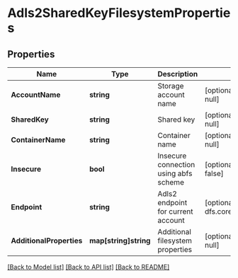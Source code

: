 # Adls2SharedKeyFilesystemProperties

## Properties
Name | Type | Description | Notes
------------ | ------------- | ------------- | -------------
**AccountName** | **string** | Storage account name | [optional] [default to null]
**SharedKey** | **string** | Shared key | [optional] [default to null]
**ContainerName** | **string** | Container name | [optional] [default to null]
**Insecure** | **bool** | Insecure connection using abfs scheme | [optional] [default to false]
**Endpoint** | **string** | Adls2 endpoint for current account | [optional] [default to dfs.core.windows.net]
**AdditionalProperties** | **map[string]string** | Additional filesystem properties | [optional] [default to null]

[[Back to Model list]](../README.md#documentation-for-models) [[Back to API list]](../README.md#documentation-for-api-endpoints) [[Back to README]](../README.md)

